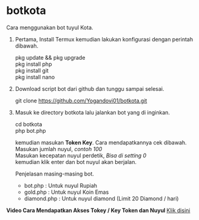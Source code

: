 # botkota

Cara menggunakan bot tuyul Kota.

1. Pertama, Install Termux kemudian lakukan konfigurasi dengan perintah dibawah.

    pkg update && pkg upgrade <br/>
    pkg install php <br/>
    pkg install git <br/>
    pkg install nano <br/>

2. Download script bot dari github dan tunggu sampai selesai.

    git clone https://github.com/Yogandovi01/botkota.git

3. Masuk ke directory botkota lalu jalankan bot yang di inginkan.

    cd botkota <br/>
    php bot.php </br>

    kemudian masukan <b>Token Key</b>. Cara mendapatkannya cek dibawah. <br/>
    Masukan jumlah nuyul, <i>contoh 100</i> <br/>
    Masukan kecepatan nuyul perdetik, <i>Bisa di setting 0</i> <br/>
    kemudian klik enter dan bot nuyul akan berjalan.
    
    Penjelasan masing-masing bot.
    - bot.php   : Untuk nuyul Rupiah
    - gold.php  : Untuk nuyul Koin Emas
    - diamond.php : Untuk nuyul diamond (Limit 20 Diamond / hari)
    
  <b>Video Cara Mendapatkan Akses Tokey / Key Token dan Nuyul </b> <a href="http://bit.ly/getTokenKota">Klik disini</a>
